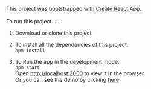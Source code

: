 This project was bootstrapped with [Create React App](https://github.com/facebook/create-react-app).
<br><br>
To run this project.......

1. Download or clone this project
2. To install all the dependencies of this project. <br>
   `npm install`

3. To Run the app in the development mode. <br>
   `npm start`  
    Open [http://localhost:3000](http://localhost:3000) to view it in the browser.<br>
   Or you can see the demo by clicking [here](https://wolfzxcv.github.io/ReactCRUD/)
